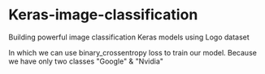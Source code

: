 # Keras-image-classification
Building powerful image classification Keras models using Logo dataset

In which we can use binary_crossentropy loss to train our model.
Because we have only two classes "Google" & "Nvidia"


